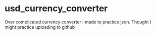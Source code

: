 # usd_currency_converter
Over complicated currency converter I made to practice json. Thought I might practice uploading to github

